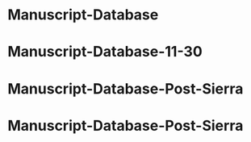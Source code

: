 # Manuscript-Database
# Manuscript-Database-11-30
# Manuscript-Database-Post-Sierra
# Manuscript-Database-Post-Sierra
